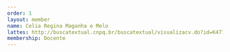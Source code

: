 ```yaml
---
order: 1
layout: member
name: Celia Regina Maganha e Melo
lattes: http://buscatextual.cnpq.br/buscatextual/visualizacv.do?id=K4773408T5
membership: Docente
---
```

